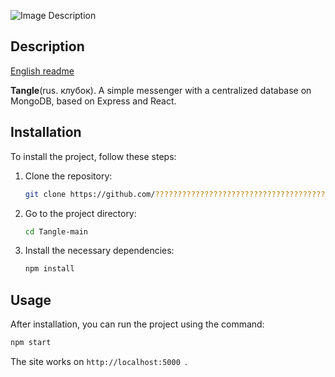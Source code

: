 ![Image Description](http://u.cubeupload.com/ibc8/sss13.png)
## Description
[English readme](https://github.com/?????????/readme.md) 

**Tangle**(rus. клубок). A simple messenger with a centralized database on MongoDB, based on Express and React.

## Installation

To install the project, follow these steps:

1. Clone the repository:
   
   ```bash
   git clone https://github.com/?????????????????????????????????????????
   ```
3. Go to the project directory:
   
   ```bash
   cd Tangle-main
   ```
4. Install the necessary dependencies:
   
   ```bash
   npm install
   ```
## Usage
After installation, you can run the project using the command:

  ```bash
  npm start
  ```
The site works on ``http://localhost:5000 ``.
